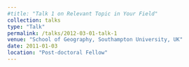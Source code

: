 ```yaml
---
#title: "Talk 1 on Relevant Topic in Your Field"
collection: talks
type: "Talk"
permalink: /talks/2012-03-01-talk-1
venue: "School of Geography, Southampton University, UK"
date: 2011-01-03
location: "Post-doctoral Fellow"
---
```




